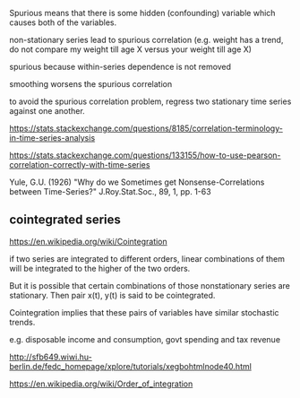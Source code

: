 
Spurious means that there is some hidden (confounding) variable which causes both of the variables.

non-stationary series lead to spurious correlation (e.g. weight has a trend, do not compare my weight till age X versus your weight till age X)

spurious because within-series dependence is not removed

smoothing worsens the spurious correlation

to avoid the spurious correlation problem, regress two stationary time series against one another. 

https://stats.stackexchange.com/questions/8185/correlation-terminology-in-time-series-analysis

https://stats.stackexchange.com/questions/133155/how-to-use-pearson-correlation-correctly-with-time-series

Yule, G.U. (1926) "Why do we Sometimes get Nonsense-Correlations between Time-Series?" J.Roy.Stat.Soc., 89, 1, pp. 1-63

## cointegrated series

https://en.wikipedia.org/wiki/Cointegration

if two series are integrated to different orders, linear combinations of them will be integrated to the higher of the two orders.

But it is possible that certain combinations of those nonstationary series are stationary. Then pair x(t), y(t) is said to be cointegrated.

Cointegration implies that these pairs of variables have similar stochastic trends.

e.g. disposable income and consumption, govt spending and tax revenue

http://sfb649.wiwi.hu-berlin.de/fedc_homepage/xplore/tutorials/xegbohtmlnode40.html

https://en.wikipedia.org/wiki/Order_of_integration
